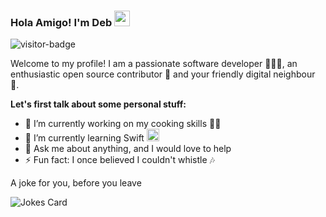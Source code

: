 ### Hola Amigo! I'm Deb <img src="https://media.giphy.com/media/hvRJCLFzcasrR4ia7z/giphy.gif" width="25px">
![visitor-badge](https://visitor-badge.glitch.me/badge?page_id=codejaeger.codejaeger)

Welcome to my profile! I am a passionate software developer 👨🏽‍💻, an enthusiastic open source contributor 🚀 and your friendly digital neighbour 🦸.


**Let's first talk about some personal stuff:**

- 🔭 I’m currently working on my cooking skills 🧑‍🍳
- 🌱 I’m currently learning Swift <img src="https://developer.apple.com/swift/images/swift-og.png" width="20px">
- 💬 Ask me about anything, and I would love to help
- ⚡ Fun fact: I once believed I couldn't whistle :notes: 



A joke for you, before you leave

![Jokes Card](https://readme-jokes.vercel.app/api)
